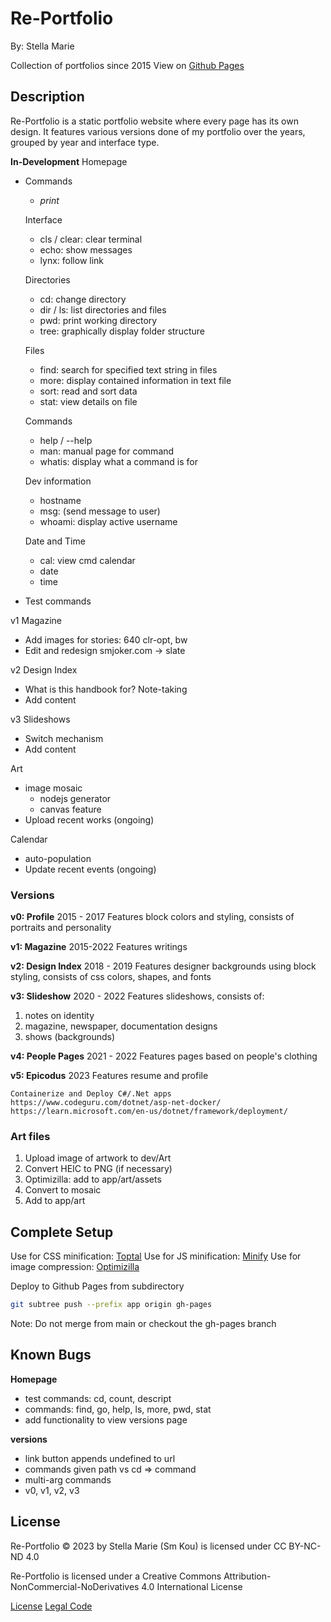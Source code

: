 # Re-Portfolio

By: Stella Marie

Collection of portfolios since 2015
View on [Github Pages](smkou.github.io/re-portfolio)

## Description

Re-Portfolio is a static portfolio website where every page has its own design. It features various versions done of my portfolio over the years, grouped by year and interface type.

**In-Development**
Homepage
- Commands
  - _print_
  
  Interface
  - cls / clear: clear terminal
  - echo: show messages
  - lynx: follow link

  Directories
  - cd: change directory
  - dir / ls: list directories and files
  - pwd: print working directory
  - tree: graphically display folder structure

  Files
  - find: search for specified text string in files
  - more: display contained information in text file
  - sort: read and sort data
  - stat: view details on file

  Commands
  - help / --help
  - man: manual page for command
  - whatis: display what a command is for

  Dev information
  - hostname
  - msg: (send message to user)
  - whoami: display active username

  Date and Time
  - cal: view cmd calendar
  - date
  - time

- Test commands

v1 Magazine
- Add images for stories: 640 clr-opt, bw
- Edit and redesign smjoker.com -> slate

v2 Design Index
- What is this handbook for? Note-taking
- Add content

v3 Slideshows
- Switch mechanism
- Add content

Art
- image mosaic
  - nodejs generator
  - canvas feature
- Upload recent works (ongoing)

Calendar
- auto-population
- Update recent events (ongoing)

### Versions

**v0: Profile**
2015 - 2017
Features block colors and styling, consists of portraits and personality

**v1: Magazine**
2015-2022
Features writings

**v2: Design Index**
2018 - 2019
Features designer backgrounds using block styling, consists of css colors, shapes, and fonts

**v3: Slideshow**
2020 - 2022
Features slideshows, consists of: 
1. notes on identity
2. magazine, newspaper, documentation designs
3. shows (backgrounds)

**v4: People Pages**
2021 - 2022
Features pages based on people's clothing

**v5: Epicodus**
2023
Features resume and profile

```
Containerize and Deploy C#/.Net apps
https://www.codeguru.com/dotnet/asp-net-docker/
https://learn.microsoft.com/en-us/dotnet/framework/deployment/
```

### Art files

1. Upload image of artwork to dev/Art
2. Convert HEIC to PNG (if necessary)
3. Optimizilla: add to app/art/assets
4. Convert to mosaic
5. Add to app/art

## Complete Setup

Use for CSS minification: [Toptal](https://www.toptal.com/developers/cssminifier)
Use for JS minification: [Minify](https://minify-js.com/)
Use for image compression: [Optimizilla](https://imagecompressor.com/)

Deploy to Github Pages from subdirectory
```bash
git subtree push --prefix app origin gh-pages
```
Note: Do not merge from main or checkout the gh-pages branch

## Known Bugs

**Homepage**
- test commands: cd, count, descript
- commands: find, go, help, ls, more, pwd, stat
- add functionality to view versions page

**versions**
- link button appends undefined to url
- commands given path vs cd => command
- multi-arg commands
- v0, v1, v2, v3

## License

Re-Portfolio © 2023 by Stella Marie (Sm Kou) is licensed under CC BY-NC-ND 4.0 

Re-Portfolio is licensed under a
Creative Commons Attribution-NonCommercial-NoDerivatives 4.0 International License

[License](https://creativecommons.org/licenses/by-nc-nd/4.0/)
[Legal Code](https://creativecommons.org/licenses/by-nc-nd/4.0/legalcode.en)